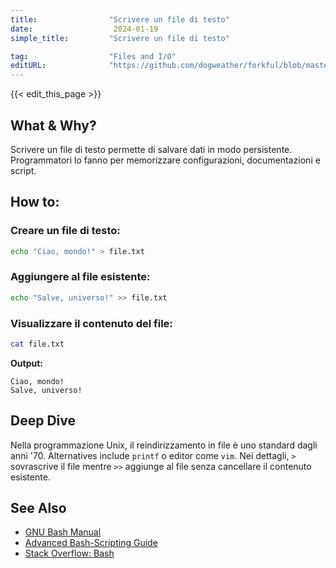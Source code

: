 ```yaml
---
title:                "Scrivere un file di testo"
date:                  2024-01-19
simple_title:         "Scrivere un file di testo"

tag:                  "Files and I/O"
editURL:              "https://github.com/dogweather/forkful/blob/master/content/it/bash/writing-a-text-file.md"
---
```


{{< edit_this_page >}}

## What & Why?
Scrivere un file di testo permette di salvare dati in modo persistente. Programmatori lo fanno per memorizzare configurazioni, documentazioni e script.

## How to:
### Creare un file di testo:
```Bash
echo "Ciao, mondo!" > file.txt
```
### Aggiungere al file esistente:
```Bash
echo "Salve, universo!" >> file.txt
```
### Visualizzare il contenuto del file:
```Bash
cat file.txt
```
**Output:**
```
Ciao, mondo!
Salve, universo!
```

## Deep Dive
Nella programmazione Unix, il reindirizzamento in file è uno standard dagli anni '70. Alternatives include `printf` o editor come `vim`. Nei dettagli, `>` sovrascrive il file mentre `>>` aggiunge al file senza cancellare il contenuto esistente.

## See Also
- [GNU Bash Manual](https://www.gnu.org/software/bash/manual/)
- [Advanced Bash-Scripting Guide](http://www.tldp.org/LDP/abs/html/)
- [Stack Overflow: Bash](https://stackoverflow.com/questions/tagged/bash)
